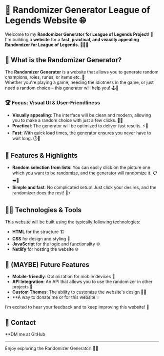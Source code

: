 # 🎲 **Randomizer Generator League of Legends Website** 🌐

Welcome to my **Randomizer Generator for League of Legends Project**! 🎉  
I'm building a **website** for a **fast, practical, and visually appealing Randomizer for League of Legends**. 🧑‍💻💡

## 🚀 **What is the Randomizer Generator?**

The **Randomizer Generator** is a website that allows you to generate random champions, roles, runes, or items etc. 🔀  
Whether you're playing a game, needing the idiotness in the game, or just need a random choice – this generator will help you! 🕹️🎯

### 🏆 **Focus: Visual UI & User-Friendliness**

- **Visually appealing**: The interface will be clean and modern, allowing you to make a random choice with just a few clicks. 👀✨
- **Practical**: The generator will be optimized to deliver fast results. ⚡💨
- **Fast**: With quick load times, the generator ensures you never have to wait long. ⏱️🚀

## 🔧 **Features & Highlights**

- **Random selection from lists**: You can easily click on the picture one which you want to be randomize, and the generator will randomize it. 📋➡️🎲
- **Simple and fast**: No complicated setup! Just click your desires, and the randomizer does the rest! 🔄⚡

## 👨‍💻 **Technologies & Tools**

This website will be built using the typically following technologies:

- **HTML** for the structure 🏗️
- **CSS** for design and styling 🎨
- **JavaScript** for the logic and functionality ⚙️
- **Netlify** for hosting the website 🌐

## 🔄 **(MAYBE) Future Features**

- **Mobile-friendly**: Optimization for mobile devices 📱
- **API Integration**: An API that allows you to use the randomizer in other projects 🔌
- **Custom Themes**: The ability to customize the website's design 🎨✨
- **A way to donate me or for this website 💡


I’m excited to hear your feedback and to keep improving this website! 🚀

## 💬 **Contact**
**DM me at GitHub

---

Enjoy exploring the Randomizer Generator! 🎉🎲
